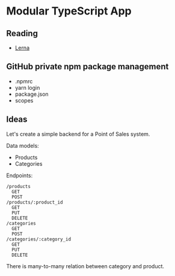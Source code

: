 # Modular TypeScript App

## Reading

- [Lerna](https://github.com/lerna/lerna)

## GitHub private npm package management

- .npmrc
- yarn login
- package.json 
- scopes

## Ideas

Let's create a simple backend for a Point of Sales system.

Data models:

- Products
- Categories

Endpoints:

```
/products
  GET
  POST
/products/:product_id
  GET
  PUT
  DELETE
/categories
  GET
  POST
/categories/:category_id
  GET
  PUT
  DELETE
```

There is many-to-many relation between category and product.
